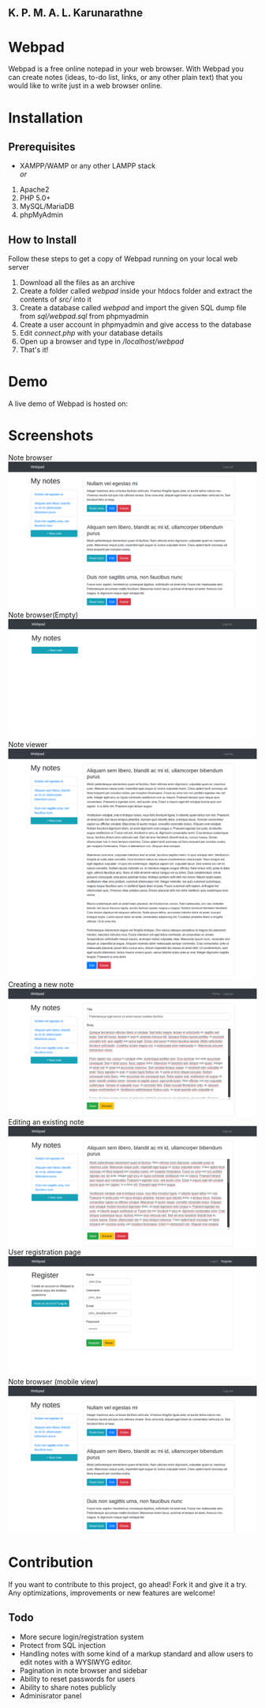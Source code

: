 ## K. P. M. A. L. Karunarathne

# Webpad
Webpad is a free online notepad in your web browser. With Webpad you can create notes (ideas, to-do list, links, or any other plain text) that you would like to write just in a web browser online.

# Installation

## Prerequisites
* XAMPP/WAMP or any other LAMPP stack    
*or*  
1. Apache2
2. PHP 5.0+
3. MySQL/MariaDB
4. phpMyAdmin 

## How to Install
Follow these steps to get a copy of Webpad running on your local web server
1. Download all the files as an archive
1. Create a folder called *webpad* inside your htdocs folder and extract the contents of *src/* into it
2. Create a database called *webpad* and import the given SQL dump file from *sql/webpad.sql* from phpmyadmin
3. Create a user account in phpmyadmin and give access to the database
4. Edit *connect.php* with your database details
5. Open up a browser and type in */localhost/webpad*
6. That's it!

# Demo
A live demo of Webpad is hosted on: 

# Screenshots
Note browser  
![Note browser](screenshots/browser_full.png?raw=true)  
Note browser(Empty)  
![Note browser(Empty)](screenshots/browser_empty.png?raw=true)  
Note viewer  
![Note viewer](screenshots/view.png?raw=true)  
Creating a new note  
![New note](screenshots/new.png?raw=true)  
Editing an existing note  
![Edit note](screenshots/edit.png?raw=true)  
User registration page  
![Register](screenshots/register.png?raw=true)  
Note browser (mobile view)  
![Note browser (Mobile view)](screenshots/browser_full.png?raw=true)  


# Contribution
If you want to contribute to this project, go ahead! Fork it and give it a try.  
Any optimizations, improvements or new features are welcome! 

## Todo
* More secure login/registration system
* Protect from SQL injection
* Handling notes with some kind of a markup standard and allow users to edit notes with a WYSIWYG editor.
* Pagination in note browser and sidebar
* Ability to reset passwords for users
* Ability to share notes publicly
* Adminisrator panel

